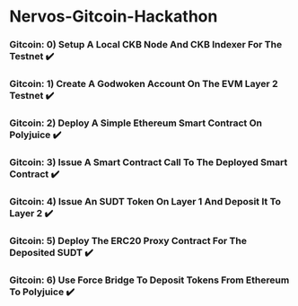 # Nervos-Gitcoin-Hackathon

### Gitcoin: 0) Setup A Local CKB Node And CKB Indexer For The Testnet :heavy_check_mark:	
### Gitcoin: 1) Create A Godwoken Account On The EVM Layer 2 Testnet :heavy_check_mark:	
### Gitcoin: 2) Deploy A Simple Ethereum Smart Contract On Polyjuice :heavy_check_mark:	
### Gitcoin: 3) Issue A Smart Contract Call To The Deployed Smart Contract :heavy_check_mark:	
### Gitcoin: 4) Issue An SUDT Token On Layer 1 And Deposit It To Layer 2 :heavy_check_mark:	
### Gitcoin: 5) Deploy The ERC20 Proxy Contract For The Deposited SUDT :heavy_check_mark:	
### Gitcoin: 6) Use Force Bridge To Deposit Tokens From Ethereum To Polyjuice :heavy_check_mark:










